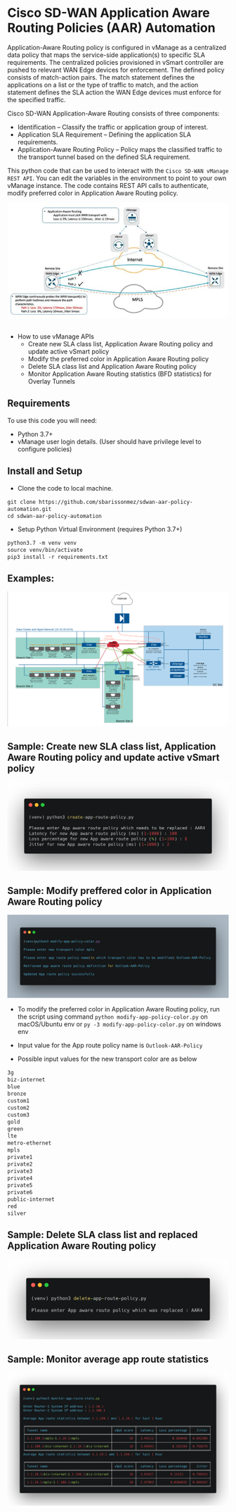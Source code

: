 # Cisco SD-WAN Application Aware Routing Policies (AAR) Automation

Application-Aware Routing policy is configured in vManage as a centralized data policy that maps the service-side application(s) to specific SLA requirements. The centralized policies provisioned in vSmart controller are pushed to relevant WAN Edge devices for enforcement. The defined policy consists of match-action pairs. The match statement defines the applications on a list or the type of traffic to match, and the action statement defines the SLA action the WAN Edge devices must enforce for the specified traffic.

Cisco SD-WAN Application-Aware Routing consists of three components:
* Identification – Classify the traffic or application group of interest.
* Application SLA Requirement – Defining the application SLA requirements.
* Application-Aware Routing Policy – Policy maps the classified traffic to the transport tunnel based on the defined SLA requirement.

This python code that can be used to interact with the `Cisco SD-WAN vManage REST API`. You can edit the variables in the environment to point to your own vManage instance. The code contains REST API calls to authenticate, modify preferred color in Application Aware Routing policy.

![sdwan-aar](./images/sdwan-aar.png)

## <Objective>

*   How to use vManage APIs
    - Create new SLA class list, Application Aware Routing policy and update active vSmart policy
    - Modify the preferred color in Application Aware Routing policy
    - Delete SLA class list and Application Aware Routing policy
    - Monitor Application Aware Routing statistics (BFD statistics) for Overlay Tunnels

## Requirements

To use this code you will need:

* Python 3.7+
* vManage user login details. (User should have privilege level to configure policies)

## Install and Setup

- Clone the code to local machine.

```
git clone https://github.com/sbarissonmez/sdwan-aar-policy-automation.git
cd sdwan-aar-policy-automation
```
- Setup Python Virtual Environment (requires Python 3.7+)

```
python3.7 -m venv venv
source venv/bin/activate
pip3 install -r requirements.txt
```

## Examples:

![Topology](./images/sdwan-topology.png)

## Sample: Create new SLA class list, Application Aware Routing policy and update active vSmart policy

![sample-create](./images/create_app.png)

## Sample: Modify preffered color in Application Aware Routing policy

![sample-modify](./images/modify_app.png)

- To modify the preferred color in Application Aware Routing policy, run the script using command `python modify-app-policy-color.py` on macOS/Ubuntu env or `py -3 modify-app-policy-color.py` on windows env

- Input value for the App route policy name is `Outlook-AAR-Policy`

- Possible input values for the new transport color are as below 

```
3g
biz-internet
blue
bronze
custom1
custom2
custom3
gold
green
lte
metro-ethernet
mpls
private1
private2
private3
private4
private5
private6
public-internet
red
silver
```

## Sample: Delete SLA class list and replaced Application Aware Routing policy

![sample-delete](./images/delete_app.png)

## Sample: Monitor average app route statistics 

![sample-monitor](./images/monitor_app.png)
